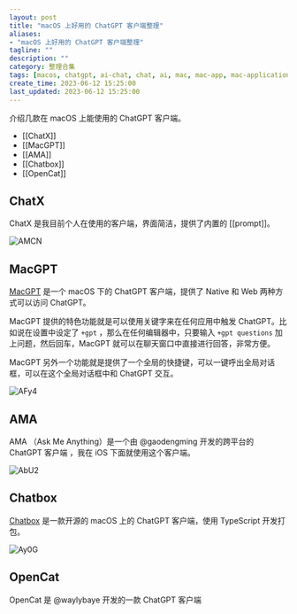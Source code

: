 ```yaml
---
layout: post
title: "macOS 上好用的 ChatGPT 客户端整理"
aliases:
- "macOS 上好用的 ChatGPT 客户端整理"
tagline: ""
description: ""
category: 整理合集
tags: [macos, chatgpt, ai-chat, chat, ai, mac, mac-app, mac-application]
create_time: 2023-06-12 15:25:00
last_updated: 2023-06-12 15:25:00
---
```


介绍几款在 macOS 上能使用的 ChatGPT 客户端。

- [[ChatX]]
- [[MacGPT]]
- [[AMA]]
- [[Chatbox]]
- [[OpenCat]]

## ChatX

ChatX 是我目前个人在使用的客户端，界面简洁，提供了内置的 [[prompt]]。

![AMCN](https://photo.einverne.info/images/2023/06/23/AMCN.png)

## MacGPT

[MacGPT](https://www.macgpt.com/) 是一个 macOS 下的 ChatGPT 客户端，提供了 Native 和 Web 两种方式可以访问 ChatGPT。

MacGPT 提供的特色功能就是可以使用关键字来在任何应用中触发 ChatGPT。比如说在设置中设定了 `+gpt` ，那么在任何编辑器中，只要输入 `+gpt questions` 加上问题，然后回车，MacGPT 就可以在聊天窗口中直接进行回答，非常方便。

MacGPT 另外一个功能就是提供了一个全局的快捷键，可以一键呼出全局对话框，可以在这个全局对话框中和 ChatGPT 交互。

![AFy4](https://photo.einverne.info/images/2023/06/09/AFy4.png)

## AMA

AMA （Ask Me Anything）是一个由 @gaodengming 开发的跨平台的 ChatGPT 客户端 ，我在 iOS 下面就使用这个客户端。

![AbU2](https://photo.einverne.info/images/2023/06/23/AbU2.png)

## Chatbox

[Chatbox](https://github.com/Bin-Huang/chatbox) 是一款开源的 macOS 上的 ChatGPT 客户端，使用 TypeScript 开发打包。

![Ay0G](https://photo.einverne.info/images/2023/06/23/Ay0G.png)

## OpenCat

OpenCat 是 @waylybaye 开发的一款 ChatGPT 客户端
